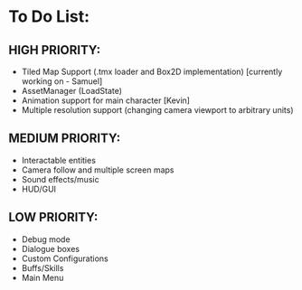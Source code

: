 # To Do List: #

## HIGH PRIORITY: ##
* Tiled Map Support (.tmx loader and Box2D implementation) [currently working on - Samuel]
* AssetManager (LoadState)
* Animation support for main character [Kevin]
* Multiple resolution support (changing camera viewport to arbitrary units)


## MEDIUM PRIORITY: ##
* Interactable entities
* Camera follow and multiple screen maps
* Sound effects/music
* HUD/GUI

## LOW PRIORITY: ##
* Debug mode
* Dialogue boxes
* Custom Configurations
* Buffs/Skills
* Main Menu









